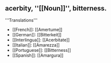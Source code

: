 acerbity, ''[[Noun]]'', bitterness.
---- 
'''Translations''' 
* [[French]]: [[Amertume]] 
* [[German]]: [[Bitterkeit]] 
* [[Interlingua]]: [[Acerbitate]] 
* [[Italian]]: [[Amarezza]] 
* [[Portuguese]]: [[Bitterness]] 
* [[Spanish]]: [[Amargura]]